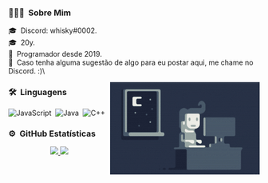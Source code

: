 ### 👨🏻‍💻 &nbsp;Sobre Mim

🎓 &nbsp;Discord: whisky#0002.\
🎓 &nbsp;20y.\
🌱 &nbsp;Programador desde 2019.\
💬 &nbsp;Caso tenha alguma sugestão de algo para eu postar aqui, me chame no Discord. :)\

<img alt="Night Coding" src="https://raw.githubusercontent.com/AVS1508/AVS1508/master/assets/Night-Coding.gif" align="right"/>

### 🛠 &nbsp;Linguagens

![JavaScript](https://img.shields.io/badge/-JavaScript-05122A?style=flat&logo=javascript)&nbsp;
![Java](https://img.shields.io/badge/-Java-05122A?style=flat&logo=Java&logoColor=FFA518)&nbsp;
![C++](https://img.shields.io/badge/-C++-05122A?style=flat&logo=C%2B%2B&logoColor=00599C)&nbsp;

### ⚙️ &nbsp;GitHub Estatísticas

<p align="center">
<a href="https://github.com/whixkyzada">
  <img height="180em" src="https://github-readme-stats-eight-theta.vercel.app/api?username=whixkyzada&show_icons=true&theme=algolia&include_all_commits=true&count_private=true"/>
  <img height="180em" src="https://github-readme-stats-eight-theta.vercel.app/api/top-langs/?username=whixkyzada&layout=compact&langs_count=8&theme=algolia"/>
</a>
</p>
